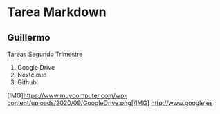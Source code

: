 # Tarea Markdown
## Guillermo

Tareas Segundo Trimestre
1. Google Drive
2. Nextcloud
3. Github

[IMG]https://www.muycomputer.com/wp-content/uploads/2020/09/GoogleDrive.png[/IMG]
http://www.google.es
